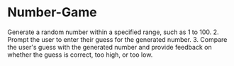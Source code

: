 # Number-Game
Generate a random number within a specified range, such as 1 to 100.  2. Prompt the user to enter their guess for the generated number.  3. Compare the user's guess with the generated number and provide feedback on whether the guess is correct, too high, or too low.
